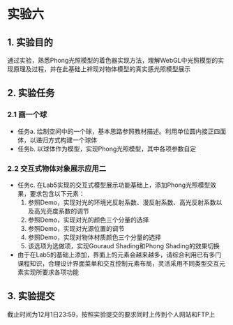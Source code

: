 # 实验六

## 1. 实验目的

通过实验，熟悉Phong光照模型的着色器实现方法，理解WebGL中光照模型的实现原理及过程，并在此基础上袢现对物体模型的真实感光照模型展示

## 2. 实验任务

### 2.1 画一个球
* 任务a. 绘制空间中的一个球，基本思路参照教材描述。利用单位圆内接正四面体，以递归方式构建一个球体
* 任务b. 以球体作为模型，实现Phong光照模型，其中各项参数自定

### 2.2  交互式物体对象展示应用二
* 任务c. 在Lab5实现的交互式模型展示功能基础上，添加Phong光照模型效果，要求包含以下元素：
  1. 参照Demo，实现对光的环境光反射系数、漫反射系数、高光反射系数以及高光亮度系数的调节
  2. 参照Demo，实现对光的颜色三个分量的选择
  3. 参照Demo，实现对光源位置的调节
  4. 参照Demo，实现对物体材质颜色三个分量的选择
  5. 该选项为选做项，实现Gouraud Shading和Phong Shading的效果切换
* 由于在Lab5的基础上添加，界面上的元素会越来越多，请综合利用已有多门课程知识，合理设计界面菜单和交互控制元素布局，灵活采用不同类型交互元素实现所要求各项功能

## 3. 实验提交
截止时间为12月1日23:59，按照实验提交的要求同时上传到个人网站和FTP上